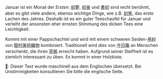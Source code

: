 <p>Januar ist ein Monat der <em>Ersten</em>: <abbr title="hatsuyume, der erste Traum des neuen Jahres">初夢</abbr>, <abbr title="hatsugama, die erste Teeeinladung des neuen Jahres">初釜</abbr> und <abbr title="kakizome, die erste Kalligrafie des neuen Jahres">書初</abbr> sind recht berühmt, aber es gibt viele andere, ebenso wichtige Dinge, wie z.B. <abbr title="hatsuwarai">初笑</abbr>, das erste Lachen des Jahres. Deshalb ist es ein guter Teeschaufel für Januar und verleiht der ansonsten eher ernsten Stimmung des dicken Tees eine Leichtigkeit.</p>
<p>Kommt mit einer Pappschachtel und wird mit einem schweren Seiden-<abbr title="fukusa, Seidentuch">帛紗</abbr> von <abbr title="Tatsumura Art Textiles">龍村美術織物</abbr> kombiniert. Traditionell wird dies von <abbr title="Konnichi An, dem Urasenke-Hauptquartier.">今日庵</abbr> an Menschen verschenkt, die ihren <abbr title="chamei, Teename">茶銘</abbr> erreicht haben. Aufgrund seiner Steifheit ist es ziemlich interessant zu üben. Es kommt in einer Holzkiste.</p>
👾: Dieser Text wurde maschinell aus dem Englischen übersetzt. Bei Unstimmigkeiten konsultieren Sie bitte die englische Seite.
